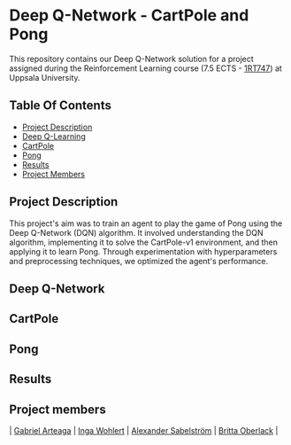 # Deep Q-Network - CartPole and Pong
This repository contains our Deep Q-Network solution for a project assigned during the Reinforcement Learning course (7.5 ECTS - [1RT747](https://www.uu.se/en/study/syllabus?query=46760)) at Uppsala University.

## Table Of Contents
 * [Project Description](#project-description)
 * [Deep Q-Learning](#deep-q-learning)
 * [CartPole](#cartpole)
 * [Pong](#pong)
 * [Results](#results)
 * [Project Members](#project-members)
## Project Description
This project's aim was to train an agent to play the game of Pong using the Deep Q-Network (DQN) algorithm. It involved understanding the DQN algorithm, implementing it to solve the CartPole-v1 environment, and then applying it to learn Pong. Through experimentation with hyperparameters and preprocessing techniques, we optimized the agent's performance. 
## Deep Q-Network

## CartPole

  
## Pong

## Results

## Project members
| [Gabriel Arteaga](https://github.com/Gabriel-Arteaga)  |  [Inga Wohlert](https://github.com/IngaKristin)  |  [Alexander Sabelström](https://github.com/Sabelz) | [Britta Oberlack](https://github.com/brittaao) |

